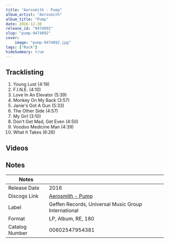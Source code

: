 ```yaml
---
title: "Aerosmith - Pump"
album_artist: "Aerosmith"
album_title: "Pump"
date: 2016-12-30
release_id: "9474092"
slug: "pump-9474092"
cover:
    image: "pump-9474092.jpg"
tags: ["Rock"]
hideSummary: true
---
```


## Tracklisting
1. Young Lust (4:19)
2. F.I.N.E. (4:10)
3. Love In An Elevator (5:39)
4. Monkey On My Back (3:57)
5. Janie's Got A Gun (5:33)
6. The Other Side (4:57)
7. My Girl (3:10)
8. Don't Get Mad, Get Even (4:50)
9. Voodoo Medicine Man (4:39)
10. What It Takes (6:26)

## Videos


## Notes

| Notes          |             |
| ---------------| ----------- |
| Release Date   | 2016 |
| Discogs Link   | [Aerosmith - Pump](https://www.discogs.com/release/9474092) |
| Label          | Geffen Records, Universal Music Group International |
| Format         | LP, Album, RE, 180 |
| Catalog Number | 00602547954381 |

